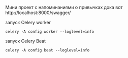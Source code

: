 Мини проект с напоминаниями о привычках
дока вот 
http://localhost:8000/swagger/

запуск Celery worker
````
celery -A config worker --loglevel=info
````

запуск Celery Beat
```
celery -A config beat --loglevel=info
```
